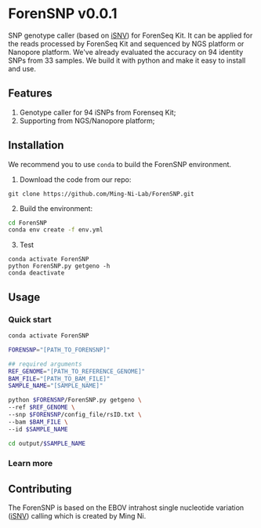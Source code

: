 # ForenSNP v0.0.1
SNP genotype caller (based on [iSNV](https://github.com/generality/iSNV-calling)) for ForenSeq Kit. It can be applied for the reads processed by ForenSeq Kit and sequenced by NGS platform or Nanopore platform. We've already evaluated the accuracy on 94 identity SNPs from 33 samples. We build it with python and make it easy to install and use. 


## Features
1. Genotype caller for 94 iSNPs from Forenseq Kit;
2. Supporting from NGS/Nanopore platform;



## Installation

We recommend you to use `conda` to build the ForenSNP environment.

1. Download the code from our repo:

```
git clone https://github.com/Ming-Ni-Lab/ForenSNP.git
```

2. Build the environment:


```bash
cd ForenSNP
conda env create -f env.yml
```

3. Test

```
conda activate ForenSNP
python ForenSNP.py getgeno -h
conda deactivate
```



## Usage

### Quick start



```bash
conda activate ForenSNP

FORENSNP="[PATH_TO_FORENSNP]"

## required arguments
REF_GENOME="[PATH_TO_REFERENCE_GENOME]"
BAM_FILE="[PATH_TO_BAM_FILE]"
SAMPLE_NAME="[SAMPLE_NAME]"

python $FORENSNP/ForenSNP.py getgeno \
--ref $REF_GENOME \
--snp $FORENSNP/config_file/rsID.txt \
--bam $BAM_FILE \
--id $SAMPLE_NAME

cd output/$SAMPLE_NAME
```



### Learn more







## Contributing

The ForenSNP is based on the EBOV intrahost single nucleotide variation ([iSNV](https://github.com/generality/iSNV-calling])) calling which is created by Ming Ni.  

